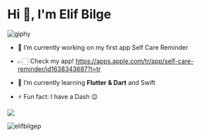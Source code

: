 <h1 align="left">Hi  👋, I'm Elif Bilge </h1>

![giphy](https://media.giphy.com/media/cOSbH8NoUFt9MXbuie/giphy.gif)

- 🤍 I’m currently working on my first app Self Care Reminder 
- 👉🏻 Check my app! https://apps.apple.com/tr/app/self-care-reminder/id1638343687?l=tr

- 🌱 I’m currently learning **Flutter & Dart** and Swift 

- ⚡ Fun fact: I have a Dash 😉

<p> 
<img align = "center" src="https://github-readme-streak-stats.herokuapp.com?user=elifbilgep&theme=blueberry_duo">
</p>
<p><img align="center" src="https://github-readme-stats.vercel.app/api?username=elifbilgep&show_icons=true&locale=en" alt="elifbilgep" /></p><br>



